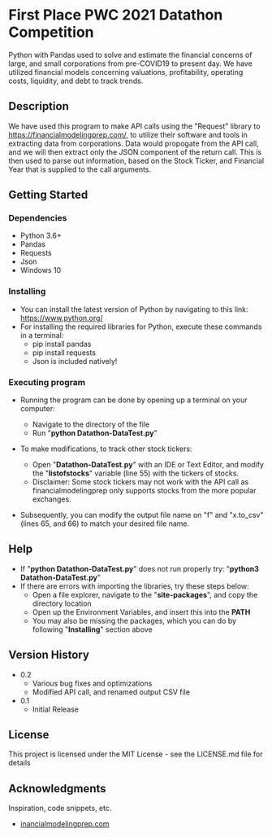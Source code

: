 # First Place PWC 2021 Datathon Competition

Python with Pandas used to solve and estimate the financial concerns of large, and small corporations from pre-COVID19 to present day. We have utilized financial models concerning valuations, profitability, operating costs, liquidity, and debt to track trends.

## Description

We have used this program to make API calls using the "Request" library to https://financialmodelingprep.com/, to utilize their software and tools in extracting data from corporations. Data would propogate from the API call, and we will then extract only the JSON component of the return call. This is then used to parse out information, based on the Stock Ticker, and Financial Year that is supplied to the call arguments. 

## Getting Started

### Dependencies

* Python 3.6+
* Pandas
* Requests
* Json
* Windows 10

### Installing

* You can install the latest version of Python by navigating to this link: https://www.python.org/
* For installing the required libraries for Python, execute these commands in a terminal:
    * pip install pandas
    * pip install requests
    * Json is included natively!

### Executing program

* Running the program can be done by opening up a terminal on your computer:
    * Navigate to the directory of the file
    * Run "**python Datathon-DataTest.py**"

* To make modifications, to track other stock tickers:
    * Open "**Datathon-DataTest.py**" with an IDE or Text Editor, and modify the "**listofstocks**" variable (line 55) with the tickers of stocks.
    * Disclaimer: Some stock tickers may not work with the API call as financialmodelingprep only supports stocks from the more popular exchanges.

* Subsequently, you can modify the output file name on "f" and "x.to_csv" (lines 65, and 66) to match your desired file name.

## Help

* If "**python Datathon-DataTest.py**" does not run properly try: "**python3 Datathon-DataTest.py**"
* If there are errors with importing the libraries, try these steps below:
    * Open a file explorer, navigate to the "**site-packages**", and copy the directory location
    * Open up the Environment Variables, and insert this into the **PATH**
    * You may also be missing the packages, which you can do by following "**Installing**" section above

## Version History

* 0.2
    * Various bug fixes and optimizations
    * Modified API call, and renamed output CSV file
* 0.1
    * Initial Release

## License

This project is licensed under the MIT License - see the LICENSE.md file for details

## Acknowledgments

Inspiration, code snippets, etc.
* [inancialmodelingprep.com](https://financialmodelingprep.com/)